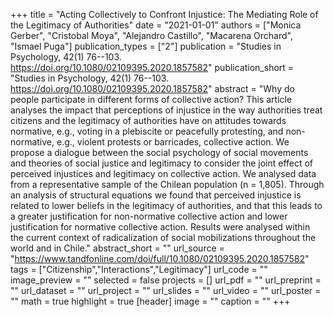 +++
title = "Acting Collectively to Confront Injustice: The Mediating Role of the Legitimacy of Authorities"
date = "2021-01-01"
authors = ["Monica Gerber", "Cristobal Moya", "Alejandro Castillo", "Macarena Orchard", "Ismael Puga"]
publication_types = ["2"]
publication = "Studies in Psychology, 42(1) 76--103. https://doi.org/10.1080/02109395.2020.1857582"
publication_short = "Studies in Psychology, 42(1) 76--103. https://doi.org/10.1080/02109395.2020.1857582"
abstract = "Why do people participate in different forms of collective action? This article analyses the impact that perceptions of injustice in the way authorities treat citizens and the legitimacy of authorities have on attitudes towards normative, e.g., voting in a plebiscite or peacefully protesting, and non-normative, e.g., violent protests or barricades, collective action. We propose a dialogue between the social psychology of social movements and theories of social justice and legitimacy to consider the joint effect of perceived injustices and legitimacy on collective action. We analysed data from a representative sample of the Chilean population (n = 1,805). Through an analysis of structural equations we found that perceived injustice is related to lower beliefs in the legitimacy of authorities, and that this leads to a greater justification for non-normative collective action and lower justification for normative collective action. Results were analysed within the current context of radicalization of social mobilizations throughout the world and in Chile."
abstract_short = ""
url_source = "https://www.tandfonline.com/doi/full/10.1080/02109395.2020.1857582"
tags = ["Citizenship","Interactions","Legitimacy"]
url_code = ""
image_preview = ""
selected = false
projects = []
url_pdf = ""
url_preprint = ""
url_dataset = ""
url_project = ""
url_slides = ""
url_video = ""
url_poster = ""
math = true
highlight = true
[header]
image = ""
caption = ""
+++
